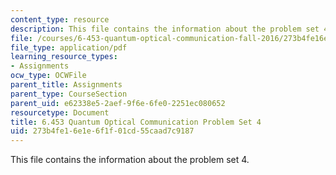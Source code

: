 ```yaml
---
content_type: resource
description: This file contains the information about the problem set 4.
file: /courses/6-453-quantum-optical-communication-fall-2016/273b4fe16e1e6f1f01cd55caad7c9187_MIT6_453F16_ps4.pdf
file_type: application/pdf
learning_resource_types:
- Assignments
ocw_type: OCWFile
parent_title: Assignments
parent_type: CourseSection
parent_uid: e62338e5-2aef-9f6e-6fe0-2251ec080652
resourcetype: Document
title: 6.453 Quantum Optical Communication Problem Set 4
uid: 273b4fe1-6e1e-6f1f-01cd-55caad7c9187
---
```

This file contains the information about the problem set 4.

